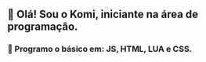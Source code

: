## 👋 Olá! Sou o Komi, iniciante na área de programação. 
### 🍃 Programo o básico em: JS, HTML, LUA e CSS.
